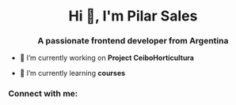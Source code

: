 <h1 align="center">Hi 👋, I'm Pilar Sales</h1>
<h3 align="center">A passionate frontend developer from Argentina</h3>

- 🔭 I’m currently working on **Project CeiboHorticultura**

- 🌱 I’m currently learning **courses**

<h3 align="left">Connect with me:</h3>
<p align="left">
</p>
